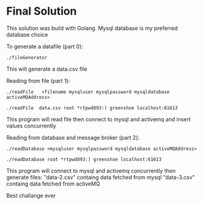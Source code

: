 Final Solution
=======================
This solution was build with Golang. Mysql database is my preferred database choice

To generate a datafile (part 0):
```
./fileGenerator
```
This will generate a data.csv file 

Reading from file (part 1):
```
./readFile   <filename mysqluser mysqlpassword mysqldatabase activeMQAddress>

./readFile  data.csv root *rtpwd893:) greenshoe localhost:61613
```
This program will read file then connect to mysql and activemq and insert values concurrently

Reading from database and message broker (part 2):
```
./readDatabase <mysqluser mysqlpassword mysqldatabase activeMQAddress>

./readDatabase root *rtpwd893:) greenshoe localhost:61613
```

This program will connect to mysql and activemq concurrently then generate files:
  "data-2.csv" containg data fetched from mysql
  "data-3.csv" containg data fetched from activeMQ
  
  
Best challange ever 
